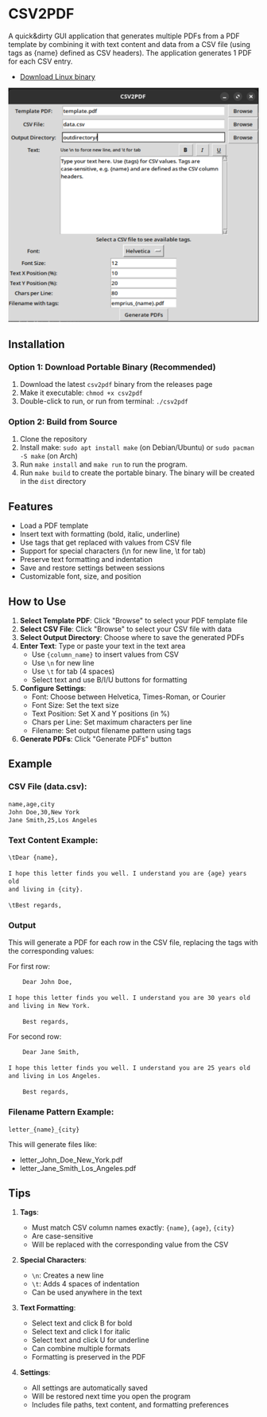 # CSV2PDF

A quick&dirty GUI application that generates multiple PDFs from a PDF template by combining it with text content and data from a CSV file (using tags as {name} defined as CSV headers). The application generates 1 PDF for each CSV entry.

- [Download Linux binary](https://github.com/emprius/csv2pdf/raw/refs/heads/main/dist/csv2pdf)

![screenshot](https://github.com/emprius/csv2pdf/blob/main/dist/screenshot.png?raw=true)

## Installation

### Option 1: Download Portable Binary (Recommended)
1. Download the latest `csv2pdf` binary from the releases page
2. Make it executable: `chmod +x csv2pdf`
3. Double-click to run, or run from terminal: `./csv2pdf`

### Option 2: Build from Source
1. Clone the repository
2. Install make: `sudo apt install make` (on Debian/Ubuntu) or `sudo pacman -S make` (on Arch)
3. Run `make install` and `make run` to run the program.
4. Run `make build` to create the portable binary. The binary will be created in the `dist` directory

## Features

- Load a PDF template
- Insert text with formatting (bold, italic, underline)
- Use tags that get replaced with values from CSV file
- Support for special characters (\n for new line, \t for tab)
- Preserve text formatting and indentation
- Save and restore settings between sessions
- Customizable font, size, and position

## How to Use

1. **Select Template PDF**: Click "Browse" to select your PDF template file
2. **Select CSV File**: Click "Browse" to select your CSV file with data
3. **Select Output Directory**: Choose where to save the generated PDFs
4. **Enter Text**: Type or paste your text in the text area
   - Use `{column_name}` to insert values from CSV
   - Use `\n` for new line
   - Use `\t` for tab (4 spaces)
   - Select text and use B/I/U buttons for formatting
5. **Configure Settings**:
   - Font: Choose between Helvetica, Times-Roman, or Courier
   - Font Size: Set the text size
   - Text Position: Set X and Y positions (in %)
   - Chars per Line: Set maximum characters per line
   - Filename: Set output filename pattern using tags
6. **Generate PDFs**: Click "Generate PDFs" button

## Example

### CSV File (data.csv):
```csv
name,age,city
John Doe,30,New York
Jane Smith,25,Los Angeles
```

### Text Content Example:
```
\tDear {name},

I hope this letter finds you well. I understand you are {age} years old
and living in {city}.

\tBest regards,
```

### Output
This will generate a PDF for each row in the CSV file, replacing the tags with the corresponding values:

For first row:
```
    Dear John Doe,

I hope this letter finds you well. I understand you are 30 years old
and living in New York.

    Best regards,
```

For second row:
```
    Dear Jane Smith,

I hope this letter finds you well. I understand you are 25 years old
and living in Los Angeles.

    Best regards,
```

### Filename Pattern Example:
```
letter_{name}_{city}
```
This will generate files like:
- letter_John_Doe_New_York.pdf
- letter_Jane_Smith_Los_Angeles.pdf

## Tips

1. **Tags**:
   - Must match CSV column names exactly: `{name}`, `{age}`, `{city}`
   - Are case-sensitive
   - Will be replaced with the corresponding value from the CSV

2. **Special Characters**:
   - `\n`: Creates a new line
   - `\t`: Adds 4 spaces of indentation
   - Can be used anywhere in the text

3. **Text Formatting**:
   - Select text and click B for bold
   - Select text and click I for italic
   - Select text and click U for underline
   - Can combine multiple formats
   - Formatting is preserved in the PDF

4. **Settings**:
   - All settings are automatically saved
   - Will be restored next time you open the program
   - Includes file paths, text content, and formatting preferences
